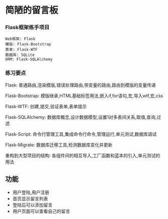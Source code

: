 # 简陋的留言板

### Flask框架练手项目

    Web框架: Flask
    模版: Flask-Bootstrap
    表单: Flask-WTF
    数据库: SQLite
    ORM: Flask-SQLAlchemy

### 练习要点

Flask: 普通路由,渲染模版,错误处理路由,带变量的路由,路由到模版的变量传递

Flask-Bootstrap: 模版继承,HTML基础标签用法,嵌入if,for语句,宏,导入wtf,宏,css

Flask-WTF: 创建,提交,验证表单,表单提示

Flask-SQLAlchemy: 数据库概念,设计数据模型,设置1对多表间关系,取值,查询,过滤

Flask-Script: 命令行管理工具,集成命令行命令,管理运行,单元测试,数据库调试

Flask-Migrate: 数据库迁移工具,检测数据库变化并更新

重构到大型项目的结构: 各组件间的相互导入,工厂函数和蓝本的引入,单元测试的用法

## 功能

* 用户登陆,用户注册
* 首页显示留言列表
* 登陆后可以添加留言
* 用户页面可以查看自己的留言

